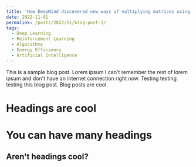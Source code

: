 ```yaml
---
title: 'How DeepMind discovered new ways of multiplying matrices using AI'
date: 2022-11-01
permalink: /posts/2022/11/blog-post-3/
tags:
  - Deep Learning
  - Reinforcement Learning
  - Algorithms
  - Energy Efficiency
  - Artificial Intelligence
---
```


This is a sample blog post. Lorem ipsum I can't remember the rest of lorem ipsum and don't have an internet connection right now. Testing testing testing this blog post. Blog posts are cool. 

Headings are cool
======

You can have many headings
======

Aren't headings cool?
------